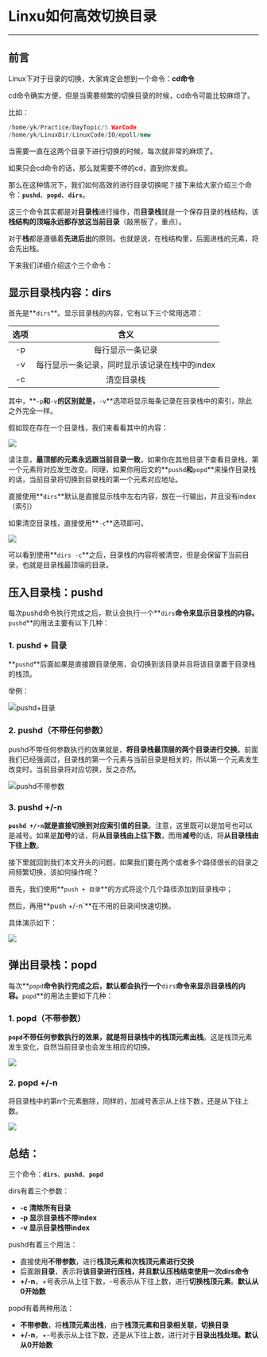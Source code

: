 # Linxu如何高效切换目录

-------------------

## 前言

Linux下对于目录的切换，大家肯定会想到一个命令：**cd命令**

cd命令确实方便，但是当需要频繁的切换目录的时候，cd命令可能比较麻烦了。

比如：

``` c++
/home/yk/Practice/DayTopic/5.WarCode
/home/yk/LinuxDir/LinuxCode/IO/epoll/new
```

当需要一直在这两个目录下进行切换的时候，每次就非常的麻烦了。

如果只会cd命令的话，那么就需要不停的cd，直到你发疯。

那么在这种情况下，我们如何高效的进行目录切换呢？接下来给大家介绍三个命令：**`pushd`**、**`popd`**、**`dirs`**。

这三个命令其实都是对**目录栈**进行操作，而**目录栈**就是一个保存目录的栈结构，该**栈结构的顶端永远都存放这当前目录**（敲黑板了，重点）。

对于**栈**都是遵循着**先进后出**的原则。也就是说，在栈结构里，后面进栈的元素，将会先出栈。

下来我们详细介绍这个三个命令：

## 显示目录栈内容：dirs

首先是**`dirs`**。显示目录栈的内容，它有以下三个常用选项：

| 选项 |                     含义                      |
| :--: | :-------------------------------------------: |
|  -p  |               每行显示一条记录                |
|  -v  | 每行显示一条记录，同时显示该记录在栈中的index |
|  -c  |                  清空目录栈                   |

其中，**`-p`**和**`-v`**的区别就是，**`-v`**选项将显示每条记录在目录栈中的索引，除此之外完全一样。

假如现在存在一个目录栈，我们来看看其中的内容：

![](https://ykitty.oss-cn-beijing.aliyuncs.com/photo/Linux/dirs%E5%91%BD%E4%BB%A4.png)

请注意，**最顶部的元素永远跟当前目录一致**，如果你在其他目录下查看目录栈，第一个元素将对应发生改变。同理，如果你用后文的**`pushd`**和**`popd`**来操作目录栈的话，当前目录将切换到目录栈的第一个元素对应地址。

直接使用**`dirs`**默认是直接显示栈中左右内容，放在一行输出，并且没有index（索引）

如果清空目录栈，直接使用**`-c`**选项即可。

![](https://ykitty.oss-cn-beijing.aliyuncs.com/photo/Linux/dirs%20-c%E6%B8%85%E7%A9%BA%E7%9B%AE%E5%BD%95%E6%A0%88.png)

可以看到使用**`dirs -c`**之后，目录栈的内容将被清空，但是会保留下当前目录，也就是目录栈最顶端的目录。

## 压入目录栈：pushd

每次pushd命令执行完成之后，默认会执行一个**`dirs`**命令来显示目录栈的内容。**`pushd`**的用法主要有以下几种：

### 1. pushd + 目录

**`pushd`**后面如果是直接跟目录使用，会切换到该目录并且将该目录置于目录栈的栈顶。

举例：

![pushd+目录](https://ykitty.oss-cn-beijing.aliyuncs.com/photo/Linux/pushd%2B%E7%9B%AE%E5%BD%95.png)

### 2. pushd（不带任何参数）

pushd不带任何参数执行的效果就是，**将目录栈最顶层的两个目录进行交换**。前面我们已经强调过，目录栈的第一个元素与当前目录是相关的，所以第一个元素发生改变时，当前目录将对应切换，反之亦然。

![pushd不带参数](https://ykitty.oss-cn-beijing.aliyuncs.com/photo/Linux/pushd.png)

### 3. pushd +/-n

**`pushd +/-n`**就是直接**切换到对应索引值的目录**。注意，这里既可以是加号也可以是减号。如果是**加号**的话，将**从目录栈由上往下数**，而用**减号**的话，将**从目录栈由下往上数**。

接下里就回到我们本文开头的问题，如果我们要在两个或者多个路径很长的目录之间频繁切换，该如何操作呢？

首先，我们使用**`push + 目录`**的方式将这个几个路径添加到目录栈中；

然后，再用**push +/-n`**在不用的目录间快速切换。

具体演示如下：

![](https://ykitty.oss-cn-beijing.aliyuncs.com/photo/Linux/pushd%20%2Bor-n.png)

## 弹出目录栈：popd

每次**`popd`**命令执行完成之后，默认都会执行一个**`dirs`**命令来显示目录栈的内容。**`popd`**的用法主要如下几种：

### 1. popd（不带参数）

**`popd`**不带任何参数执行的效果，就是**将目录栈中的栈顶元素出栈**。这是栈顶元素发生变化，自然当前目录也会发生相应的切换。

![](https://ykitty.oss-cn-beijing.aliyuncs.com/photo/Linux/pushd.png)

### 2. popd +/-n

将目录栈中的第n个元素删除，同样的，加减号表示从上往下数，还是从下往上数。

![](https://ykitty.oss-cn-beijing.aliyuncs.com/photo/Linux/popd%20%2Bor-n.png)



## 总结：

三个命令：**`dirs`**、**`pushd`**、**`popd`**

dirs有着三个参数：

- **-c	清除所有目录**
- **-p    显示目录栈不带index**
- **-v     显示目录栈带index**

pushd有着三个用法：

- 直接使用**不带参数**，进行**栈顶元素和次栈顶元素进行交换**
- 后面跟**目录**，表示将**该目录进行压栈，并且默认压栈结束使用一次dirs命令**
- **+/-n**，+号表示从上往下数，-号表示从下往上数，进行**切换栈顶元素**。**默认从0开始数**

popd有着两种用法：

- **不带参数**，将**栈顶元素出栈**，由于**栈顶元素和目录相关联，切换目录**
- **+/-n**，+-号表示从上往下数，还是从下往上数，进行对于**目录出栈处理。默认从0开始数**





